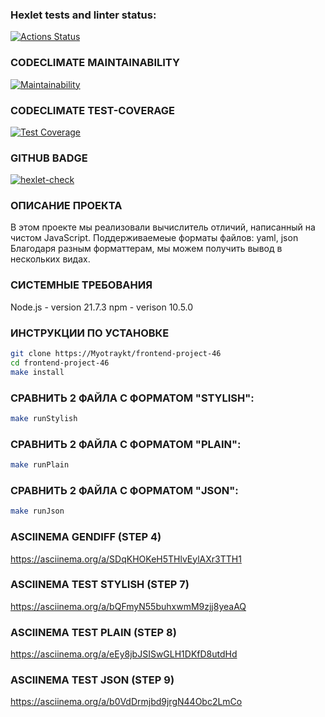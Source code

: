 ### Hexlet tests and linter status:
[![Actions Status](https://github.com/Myotraykt/frontend-project-46/actions/workflows/hexlet-check.yml/badge.svg)](https://github.com/Myotraykt/frontend-project-46/actions)

### CODECLIMATE MAINTAINABILITY
[![Maintainability](https://api.codeclimate.com/v1/badges/536ac8d033576480d2b2/maintainability)](https://codeclimate.com/github/Myotraykt/frontend-project-46/maintainability)

### CODECLIMATE TEST-COVERAGE
[![Test Coverage](https://api.codeclimate.com/v1/badges/536ac8d033576480d2b2/test_coverage)](https://codeclimate.com/github/Myotraykt/frontend-project-46/test_coverage)

### GITHUB BADGE
[![hexlet-check](https://github.com/Myotraykt/frontend-project-46/actions/workflows/hexlet-check.yml/badge.svg)](https://github.com/Myotraykt/frontend-project-46/actions/workflows/hexlet-check.yml)

### ОПИСАНИЕ ПРОЕКТА
В этом проекте мы реализовали вычислитель отличий, написанный на чистом JavaScript.
Поддерживаемеые форматы файлов: yaml, json
Благодаря разным форматтерам, мы можем получить вывод в нескольких видах.

### СИСТЕМНЫЕ ТРЕБОВАНИЯ
Node.js - version 21.7.3
npm - verison 10.5.0

### ИНСТРУКЦИИ ПО УСТАНОВКЕ
```sh
git clone https://Myotraykt/frontend-project-46
cd frontend-project-46
make install
```

### СРАВНИТЬ 2 ФАЙЛА С ФОРМАТОМ "STYLISH":
```bash
make runStylish
```

### СРАВНИТЬ 2 ФАЙЛА С ФОРМАТОМ "PLAIN":
```bash
make runPlain
```

### СРАВНИТЬ 2 ФАЙЛА С ФОРМАТОМ "JSON":
```bash
make runJson
```

### ASCIINEMA GENDIFF (STEP 4)
https://asciinema.org/a/SDqKHOKeH5THlvEylAXr3TTH1

### ASCIINEMA TEST STYLISH (STEP 7)
https://asciinema.org/a/bQFmyN55buhxwmM9zjj8yeaAQ

### ASCIINEMA TEST PLAIN (STEP 8)
https://asciinema.org/a/eEy8jbJSISwGLH1DKfD8utdHd

### ASCIINEMA TEST JSON (STEP 9)
https://asciinema.org/a/b0VdDrmjbd9jrgN44Obc2LmCo